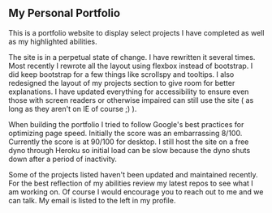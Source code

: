 ## My Personal Portfolio

This is a portfolio website to display select projects I have completed as well as my highlighted abilities.

The site is in a perpetual state of change. I have rewritten it several times. Most recently I rewrote all the layout using flexbox instead of bootstrap. I did keep bootstrap for a few things like scrollspy and tooltips. I also redesigned the layout of my projects section to give room for better explanations. I have updated everything for accessibility to ensure even those with screen readers or otherwise impaired can still use the site ( as long as they aren't on IE of course ;) ).

When building the portfolio I tried to follow Google's best practices for optimizing page speed. Initially the score was an embarrassing 8/100. Currently the score is at 90/100 for desktop. I still host the site on a free dyno through Heroku so initial load can be slow because the dyno shuts down after a period of inactivity.

Some of the projects listed haven't been updated and maintained recently. For the best reflection of my abilities review my latest repos to see what I am working on. Of course I would encourage you to reach out to me and we can talk. My email is listed to the left in my profile. 
